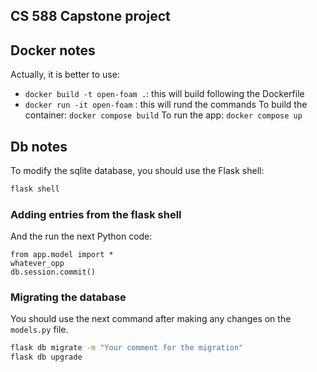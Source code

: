## CS 588 Capstone project

## Docker notes
Actually, it is better to use:
* ```docker build -t open-foam .```: this will build following the Dockerfile
* ```docker run -it open-foam``` : this will rund the commands
To build the container: ```docker compose build```
To run the app: ```docker compose up```

## Db notes
To modify the sqlite database, you should use the Flask shell:
```bash
flask shell
```
### Adding entries from the flask shell
And the run the next Python code:
```python3
from app.model import *
whatever_opp
db.session.commit()
```

### Migrating the database
You should use the next command after making any changes on the ```models.py``` file.
```bash
flask db migrate -m "Your comment for the migration"
flask db upgrade
```
